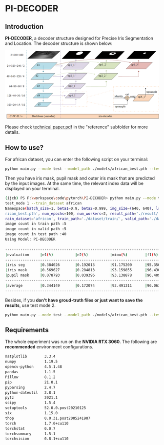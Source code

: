 # PI-DECODER

## Introduction
<strong>PI-DECODER</strong>, a decoder structure designed for Precise Iris Segmentation and Location. The decoder structure is shown below:

<img src="./reference/iris-decoder.png" alt="PI-DECODER">

Please check <a href="./reference/technical paper.pdf">technical paper.pdf</a> in the "reference" subfolder for more details.

## How to use?

For african dataset, you can enter the following script on your terminal:

```bash
python main.py --mode test --model_path ./models/african_best.pth --test_mode 1 --train_dataset african
```

Then you have iris mask, pupil mask and outer iris mask that are predicted by the input images. At the same time, the relevant index data will be displayed on your terminal.

```bash
(ijcb) PS F:\workspace\code\pytorch\PI-DECODER> python main.py --mode test --model_path ./models/african_best.pth --
test_mode 1 --train_dataset african
Namespace(batch_size=1, beta1=0.9, beta2=0.999, img_size=(640, 640), lr=0.0002, mode='test', model_path='./models/af
rican_best.pth', num_epochs=100, num_workers=2, result_path='./result/', test_mode=1, test_path='./dataset/test/', t
rain_dataset='african', train_path='./dataset/train/', valid_path='./dataset/valid/')
image count in train path :5
image count in valid path :5
image count in test path :40
Using Model: PI-DECODER

----------------------------------------------------------------------------------------------------------------
|evaluation     |e1(%)          |e2(%)          |miou(%)        |f1(%)          |miou_back      |f1_back        |
----------------------------------------------------------------------------------------------------------------
|iris seg       |0.384026       |0.192013       |91.175200      |95.350625      |95.386805      |97.574698      |
|iris mask      |0.569627       |0.284813       |93.159855      |96.430411      |96.270919      |98.060105      |
|pupil mask     |0.078793       |0.039396       |93.138878      |96.409347      |96.529547      |98.184718      |
----------------------------------------------------------------------------------------------------------------
|average        |0.344149       |0.172074       |92.491311      |96.063461      |96.062424      |97.939840      |
----------------------------------------------------------------------------------------------------------------

```

Besides, if you <strong>don't have groud-truth files or just want to save the results</strong>, use test mode 2.

```bash
python main.py --mode test --model_path ./models/african_best.pth --test_mode 2 --train_dataset african
```

## Requirements
The whole experiment was run on the <strong>NVIDIA RTX 3060</strong>. The following are <strong>recommended</strong> environment configurations.
```bash
matplotlib        3.3.4
numpy             1.19.5
opencv-python     4.5.1.48
pandas            1.1.5
Pillow            8.1.2
pip               21.0.1
pyparsing         2.4.7
python-dateutil   2.8.1
pytz              2021.1
scipy             1.5.4
setuptools        52.0.0.post20210125
six               1.15.0
thop              0.0.31.post2005241907
torch             1.7.0+cu110
torchstat         0.0.7
torchsummary      1.5.1
torchvision       0.8.1+cu110
```